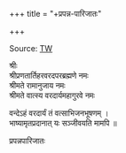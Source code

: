 +++
title = "+प्रपन्न-पारिजातः"

+++

Source: [TW](https://archive.org/details/in.ernet.dli.2015.382811/page/n39/mode/2up)

श्रीः  
श्रीप्रणतार्तिहरवरदपरब्रह्मणे नमः  
श्रीमते रामानुजाय नमः  
श्रीमते वात्स्य वरदार्यमहागुरवे नमः  

वन्देऽहं वरदार्यं तं वत्साभिजनभूषणम् ।  
भाष्यामृतप्रदानात् यः सञ्जीवयति मामपि ॥  

प्रपन्नपारिजातः  
